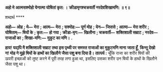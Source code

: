 **अहो मे आत्मसश्मोहो येनात्मा योषितां कृत: ।** **क्रीडामृगश्चक्रवर्ती नरदेवशिखामणि: ॥ ९॥** 

शब्दार्थ **** 

**अहो—** **ओह** **; मे—** **मेरा** **; आत्म—** **मेरा** **; सश्मोह:—** **पूर्ण मोह** **; येन—** **जिससे** **; आत्मा—** **मेरा शरीर** **; योषिताम्—** **षियों के** **; कृत:—** **हो गया** **; क्रीडा-मृग:—** **खिलौना** **; चक्रवर्ती—** **शक्तिशाली सम्राट** **; नरदेव—** **राजाओं का** **; शिखा-मणि:—** **मुकुट का मणि।** **.** 

**हाय! यद्यपि मै शक्तिशाली सम्राट तथा इस पृथ्वी पर समस्त राजाओं का मुकुटमणि माना** **जाता हूँ, किन्तु देखो न! मोह ने मुझे षियों के हाथों का खिलौने जैसा पशु बना दिया है।** **तात्पर्य :** चूँकि राजा का शरीर षियों की ऊपरी इच्छाओं को तुष्ट करने में पूरी तरह लगा हुआ था, इसलिए उसका शरीर उन षियों के हाथों के खिलौने जैसा पशु था।  